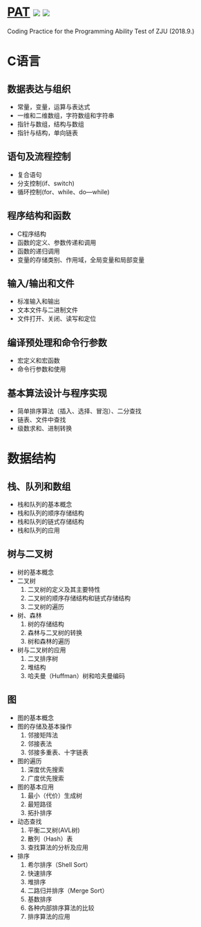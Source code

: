 # [PAT](https://www.patest.cn/) ![](https://img.shields.io/badge/language-C++-purple.svg) ![](https://img.shields.io/badge/license-MIT-brightgreen.svg) 


Coding Practice for the Programming Ability Test of ZJU (2018.9.)

# C语言
## 数据表达与组织
- 常量，变量，运算与表达式
- 一维和二维数组，字符数组和字符串
- 指针与数组，结构与数组
- 指针与结构，单向链表

## 语句及流程控制
- 复合语句
- 分支控制(if、switch)
- 循环控制(for、while、do—while)

## 程序结构和函数
- C程序结构
- 函数的定义、参数传递和调用
- 函数的递归调用
- 变量的存储类别、作用域，全局变量和局部变量

## 输入/输出和文件
- 标准输入和输出
- 文本文件与二进制文件
- 文件打开、关闭、读写和定位

## 编译预处理和命令行参数
- 宏定义和宏函数
- 命令行参数和使用

## 基本算法设计与程序实现
- 简单排序算法（插入、选择、冒泡）、二分查找
- 链表、文件中查找
- 级数求和、进制转换


# 数据结构
## 栈、队列和数组
- 栈和队列的基本概念
- 栈和队列的顺序存储结构
- 栈和队列的链式存储结构
- 栈和队列的应用

## 树与二叉树
- 树的基本概念
- 二叉树
	1. 二叉树的定义及其主要特性
	2. 二叉树的顺序存储结构和链式存储结构
	3. 二叉树的遍历
- 树、森林
	1. 树的存储结构
	2. 森林与二叉树的转换
	3. 树和森林的遍历
- 树与二叉树的应用
	1. 二叉排序树
	2. 堆结构
	3. 哈夫曼（Huffman）树和哈夫曼编码

## 图
- 图的基本概念
- 图的存储及基本操作
	1. 邻接矩阵法
	2. 邻接表法
	3. 邻接多重表、十字链表
- 图的遍历
	1. 深度优先搜索
	2. 广度优先搜索
- 图的基本应用
	1. 最小（代价）生成树
	2. 最短路径
	3. 拓扑排序
- 动态查找
	1. 平衡二叉树(AVL树)
	2. 散列（Hash）表
	3. 查找算法的分析及应用
- 排序
	1. 希尔排序（Shell Sort）
	2. 快速排序
	3. 堆排序
	4. 二路归并排序（Merge Sort）
	5. 基数排序
	6. 各种内部排序算法的比较
	7. 排序算法的应用
